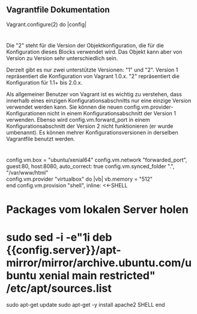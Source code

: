Vagrantfile Dokumentation
-----------------------------
Vagrant.configure(2) do |config|
#
Die "2" steht für die Version der Objektkonfiguration, die für die Konfiguration dieses Blocks verwendet wird.
Das Objekt kann aber von Version zu Version sehr unterschiedlich sein.

Derzeit gibt es nur zwei unterstützte Versionen: "1" und "2". Version 1 repräsentiert die Konfiguration von Vagrant 1.0.x. "2" repräsentiert die Konfiguration für 1.1+ bis 2.0.x.

Als allgemeiner Benutzer von Vagrant ist es wichtig zu verstehen, dass innerhalb eines einzigen Konfigurationsabschnitts nur eine einzige Version verwendet werden kann. Sie können die neuen config.vm.provider-Konfigurationen nicht in einem Konfigurationsabschnitt der Version 1 verwenden. Ebenso wird config.vm.forward_port in einem Konfigurationsabschnitt der Version 2 nicht funktionieren (er wurde umbenannt).
Es können mehrer Konfigurationsversionen in derselben Vagrantfile benutzt werden.
#
  config.vm.box = "ubuntu/xenial64"
  config.vm.network "forwarded_port", guest:80, host:8080, auto_correct: true
  config.vm.synced_folder ".", "/var/www/html"  
config.vm.provider "virtualbox" do |vb|
  vb.memory = "512"  
end
config.vm.provision "shell", inline: <<-SHELL
  # Packages vom lokalen Server holen
  # sudo sed -i -e"1i deb {{config.server}}/apt-mirror/mirror/archive.ubuntu.com/ubuntu xenial main restricted" /etc/apt/sources.list 
  sudo apt-get update
  sudo apt-get -y install apache2 
SHELL
end
<!--stackedit_data:
eyJoaXN0b3J5IjpbLTEwNzAwOTMyNjQsLTE2NDkxMjkxNjQsLT
k5MTYzMzg0LC03NTA3MTU5MjJdfQ==
-->